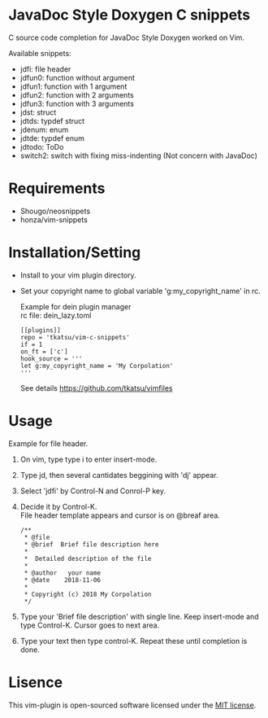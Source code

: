 JavaDoc Style Doxygen C snippets
===================
 C source code completion for JavaDoc Style Doxygen worked on Vim.

 Available snippets:

 - jdfi: file header
 - jdfun0: function without argument
 - jdfun1: function with 1 argument
 - jdfun2: function with 2 arguments
 - jdfun3: function with 3 arguments
 - jdst: struct
 - jdtds: typdef struct
 - jdenum: enum
 - jdtde: typdef enum
 - jdtodo: ToDo
 - switch2: switch with fixing miss-indenting (Not concern with JavaDoc)

Requirements
===================

- Shougo/neosnippets
- honza/vim-snippets

Installation/Setting
===================

 - Install to your vim plugin directory.

 - Set your copyright name to global variable 'g:my_copyright_name' in rc.

   Example for dein plugin manager  
   rc file: dein_lazy.toml 

   ```
   [[plugins]]
   repo = 'tkatsu/vim-c-snippets'
   if = 1
   on_ft = ['c']
   hook_source = '''
   let g:my_copyright_name = 'My Corpolation'
   '''
   ```
   See details https://github.com/tkatsu/vimfiles

Usage
===================
Example for file header.

 1. On vim, type type i to enter insert-mode.
 2. Type jd, then several cantidates beggining with 'dj' appear.
 3. Select 'jdfi' by Control-N and Conrol-P key.
 4. Decide it by Control-K.  
    File header template appears and cursor is on @breaf area.

    ```
    /**
     * @file
     * @brief  Brief file description here
     *
     *  Detailed description of the file
     *
     * @author   your name
     * @date    2018-11-06
     *
     * Copyright (c) 2018 My Corpolation
     */
    ```
 5. Type your 'Brief file description' with single line.
     Keep insert-mode and type Control-K. Cursor goes to next area.
 6. Type your text then type control-K.
    Repeat these until completion is done.
 
Lisence
===================
This vim-plugin is open-sourced software licensed under the [MIT license](http://opensource.org/licenses/MIT).

